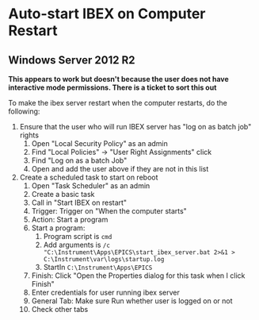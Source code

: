 # Auto-start IBEX on Computer Restart

## Windows Server 2012 R2

**This appears to work but doesn't because the user does not have interactive mode permissions. There is a ticket to sort this out**

To make the ibex server restart when the computer restarts, do the following:

1. Ensure that the user who will run IBEX server has "log on as batch job" rights
    1. Open "Local Security Policy" as an admin
    1. Find "Local Policies" -> "User Right Assignments" click
    1. Find "Log on as a batch Job"
    1. Open and add the user above if they are not in this list
1. Create a scheduled task to start on reboot
    1. Open "Task Scheduler" as an admin
    1. Create a basic task
    1. Call in "Start IBEX on restart"
    1. Trigger: Trigger on "When the computer starts"
    1. Action: Start a program
    1. Start a program: 
        1. Program script is `cmd`
        1. Add arguments is `/c "C:\Instrument\Apps\EPICS\start_ibex_server.bat 2>&1 > C:\Instrument\var\logs\startup.log`
        1. StartIn `C:\Instrument\Apps\EPICS`
    1. Finish: Click "Open the Properties dialog for this task when I click Finish"
    1. Enter credentials for user running ibex server
    1. General Tab: Make sure Run whether user is logged on or not
    1. Check other tabs
